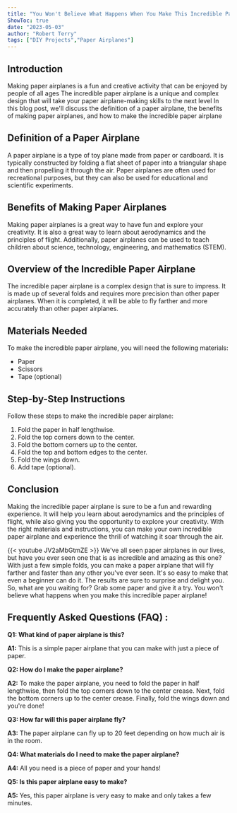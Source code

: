 ```yaml
---
title: "You Won't Believe What Happens When You Make This Incredible Paper Airplane!"
ShowToc: true 
date: "2023-05-03"
author: "Robert Terry" 
tags: ["DIY Projects","Paper Airplanes"]
---
```

## Introduction

Making paper airplanes is a fun and creative activity that can be enjoyed by people of all ages The incredible paper airplane is a unique and complex design that will take your paper airplane-making skills to the next level In this blog post, we'll discuss the definition of a paper airplane, the benefits of making paper airplanes, and how to make the incredible paper airplane

## Definition of a Paper Airplane

A paper airplane is a type of toy plane made from paper or cardboard. It is typically constructed by folding a flat sheet of paper into a triangular shape and then propelling it through the air. Paper airplanes are often used for recreational purposes, but they can also be used for educational and scientific experiments.

## Benefits of Making Paper Airplanes

Making paper airplanes is a great way to have fun and explore your creativity. It is also a great way to learn about aerodynamics and the principles of flight. Additionally, paper airplanes can be used to teach children about science, technology, engineering, and mathematics (STEM).

## Overview of the Incredible Paper Airplane

The incredible paper airplane is a complex design that is sure to impress. It is made up of several folds and requires more precision than other paper airplanes. When it is completed, it will be able to fly farther and more accurately than other paper airplanes.

## Materials Needed

To make the incredible paper airplane, you will need the following materials:

* Paper
* Scissors
* Tape (optional)

## Step-by-Step Instructions

Follow these steps to make the incredible paper airplane:

1. Fold the paper in half lengthwise.
2. Fold the top corners down to the center.
3. Fold the bottom corners up to the center.
4. Fold the top and bottom edges to the center.
5. Fold the wings down.
6. Add tape (optional).

## Conclusion

Making the incredible paper airplane is sure to be a fun and rewarding experience. It will help you learn about aerodynamics and the principles of flight, while also giving you the opportunity to explore your creativity. With the right materials and instructions, you can make your own incredible paper airplane and experience the thrill of watching it soar through the air.

{{< youtube JV2aMbGtmZE >}} 
We've all seen paper airplanes in our lives, but have you ever seen one that is as incredible and amazing as this one? With just a few simple folds, you can make a paper airplane that will fly farther and faster than any other you've ever seen. It's so easy to make that even a beginner can do it. The results are sure to surprise and delight you. So, what are you waiting for? Grab some paper and give it a try. You won't believe what happens when you make this incredible paper airplane!

## Frequently Asked Questions (FAQ) :
**Q1: What kind of paper airplane is this?**

**A1:** This is a simple paper airplane that you can make with just a piece of paper.

**Q2: How do I make the paper airplane?**

**A2:** To make the paper airplane, you need to fold the paper in half lengthwise, then fold the top corners down to the center crease. Next, fold the bottom corners up to the center crease. Finally, fold the wings down and you're done!

**Q3: How far will this paper airplane fly?**

**A3:** The paper airplane can fly up to 20 feet depending on how much air is in the room.

**Q4: What materials do I need to make the paper airplane?**

**A4:** All you need is a piece of paper and your hands!

**Q5: Is this paper airplane easy to make?**

**A5:** Yes, this paper airplane is very easy to make and only takes a few minutes.



